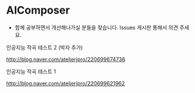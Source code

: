 # AIComposer

* 함께 공부하면서 개선해나가실 분들을 찾습니다. Issues 게시판 통해서 의견 주세요.

인공지능 작곡 테스트 2 (박자 추가)

http://blog.naver.com/atelierjpro/220699674736


인공지능 작곡 테스트 1 

http://blog.naver.com/atelierjpro/220699621962

